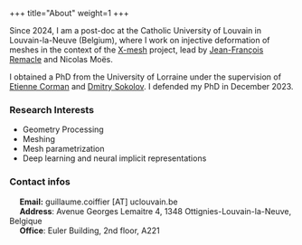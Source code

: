 +++
title="About"
weight=1
+++

Since 2024, I am a post-doc at the Catholic University of Louvain in Louvain-la-Neuve (Belgium), where I work on injective deformation of meshes in the context of the [X-mesh](https://www.x-mesh.eu/) project, lead by [Jean-François Remacle](https://perso.uclouvain.be/jean-francois.remacle/) and Nicolas Moës.

I obtained a PhD from the University of Lorraine under the supervision of [Etienne Corman](https://members.loria.fr/ECorman/) and [Dmitry Sokolov](https://members.loria.fr/DSokolov/). I defended my PhD in December 2023.

### Research Interests
- Geometry Processing
- Meshing
- Mesh parametrization
- Deep learning and neural implicit representations

### Contact infos
&emsp; **Email:** guillaume.coiffier [AT] uclouvain.be  
&emsp; **Address**: Avenue Georges Lemaitre 4, 1348 Ottignies-Louvain-la-Neuve, Belgique  
&emsp; **Office**: Euler Building, 2nd floor, A221

